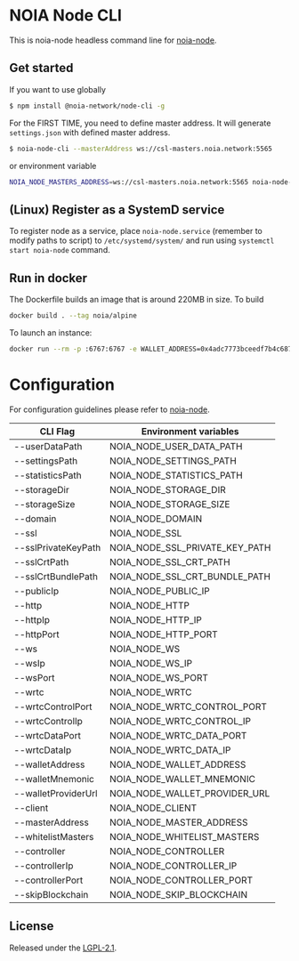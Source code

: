 # NOIA Node CLI

This is noia-node headless command line for [noia-node][noia-node].

## Get started

If you want to use globally

```sh
$ npm install @noia-network/node-cli -g
```

For the FIRST TIME, you need to define master address. It will generate `settings.json` with defined master address.

```sh
$ noia-node-cli --masterAddress ws://csl-masters.noia.network:5565
```

or environment variable

```sh
NOIA_NODE_MASTERS_ADDRESS=ws://csl-masters.noia.network:5565 noia-node-cli
```

## (Linux) Register as a SystemD service

To register node as a service, place `noia-node.service` (remember to modify paths to script) to `/etc/systemd/system/` and run using `systemctl start noia-node` command.

## Run in docker

The Dockerfile builds an image that is around 220MB in size. To build

```bash
docker build . --tag noia/alpine
```

To launch an instance:
```bash
docker run --rm -p :6767:6767 -e WALLET_ADDRESS=0x4adc7773bceedf7b4c687f9bfdd1598378b7d5e1 noia/alpine
```

# Configuration

For configuration guidelines please refer to [noia-node](https://github.com/noia-network/noia-node#configuration).

| CLI Flag            | Environment variables          |
| ------------------- | ------------------------------ |
| --userDataPath      | NOIA_NODE_USER_DATA_PATH       |
| --settingsPath      | NOIA_NODE_SETTINGS_PATH        |
| --statisticsPath    | NOIA_NODE_STATISTICS_PATH      |
| --storageDir        | NOIA_NODE_STORAGE_DIR          |
| --storageSize       | NOIA_NODE_STORAGE_SIZE         |
| --domain            | NOIA_NODE_DOMAIN               |
| --ssl               | NOIA_NODE_SSL                  |
| --sslPrivateKeyPath | NOIA_NODE_SSL_PRIVATE_KEY_PATH |
| --sslCrtPath        | NOIA_NODE_SSL_CRT_PATH         |
| --sslCrtBundlePath  | NOIA_NODE_SSL_CRT_BUNDLE_PATH  |
| --publicIp          | NOIA_NODE_PUBLIC_IP            |
| --http              | NOIA_NODE_HTTP                 |
| --httpIp            | NOIA_NODE_HTTP_IP              |
| --httpPort          | NOIA_NODE_HTTP_PORT            |
| --ws                | NOIA_NODE_WS                   |
| --wsIp              | NOIA_NODE_WS_IP                |
| --wsPort            | NOIA_NODE_WS_PORT              |
| --wrtc              | NOIA_NODE_WRTC                 |
| --wrtcControlPort   | NOIA_NODE_WRTC_CONTROL_PORT    |
| --wrtcControlIp     | NOIA_NODE_WRTC_CONTROL_IP      |
| --wrtcDataPort      | NOIA_NODE_WRTC_DATA_PORT       |
| --wrtcDataIp        | NOIA_NODE_WRTC_DATA_IP         |
| --walletAddress     | NOIA_NODE_WALLET_ADDRESS       |
| --walletMnemonic    | NOIA_NODE_WALLET_MNEMONIC      |
| --walletProviderUrl | NOIA_NODE_WALLET_PROVIDER_URL  |
| --client            | NOIA_NODE_CLIENT               |
| --masterAddress     | NOIA_NODE_MASTER_ADDRESS       |
| --whitelistMasters  | NOIA_NODE_WHITELIST_MASTERS    |
| --controller        | NOIA_NODE_CONTROLLER           |
| --controllerIp      | NOIA_NODE_CONTROLLER_IP        |
| --controllerPort    | NOIA_NODE_CONTROLLER_PORT      |
| --skipBlockchain    | NOIA_NODE_SKIP_BLOCKCHAIN      |

## License

Released under the [LGPL-2.1](LICENSE).

[noia-node]: https://github.com/noia-network/noia-node

